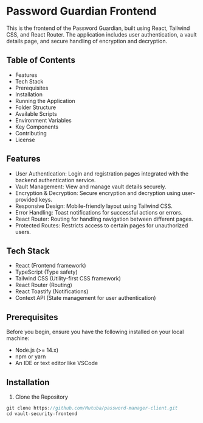 # Password Guardian Frontend

This is the frontend of the Password Guardian, built using React, Tailwind CSS, and React Router. The application includes user authentication, a vault details page, and secure handling of encryption and decryption.

## Table of Contents

- Features
- Tech Stack
- Prerequisites
- Installation
- Running the Application
- Folder Structure
- Available Scripts
- Environment Variables
- Key Components
- Contributing
- License

## Features

- User Authentication: Login and registration pages integrated with the backend authentication service.
- Vault Management: View and manage vault details securely.
- Encryption & Decryption: Secure encryption and decryption using user-provided keys.
- Responsive Design: Mobile-friendly layout using Tailwind CSS.
- Error Handling: Toast notifications for successful actions or errors.
- React Router: Routing for handling navigation between different pages.
- Protected Routes: Restricts access to certain pages for unauthorized users.

## Tech Stack

- React (Frontend framework)
- TypeScript (Type safety)
- Tailwind CSS (Utility-first CSS framework)
- React Router (Routing)
- React Toastify (Notifications)
- Context API (State management for user authentication)

## Prerequisites

Before you begin, ensure you have the following installed on your local machine:

- Node.js (>= 14.x)
- npm or yarn
- An IDE or text editor like VSCode

## Installation

1. Clone the Repository

```javascript
git clone https://github.com/Mutuba/password-manager-client.git
cd vault-security-frontend
```
